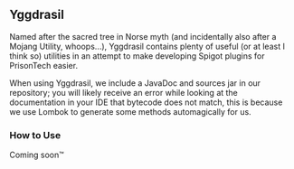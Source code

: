 ## Yggdrasil

Named after the sacred tree in Norse myth (and incidentally also after a Mojang Utility, whoops...), Yggdrasil contains
plenty of useful (or at least I think so) utilities in an attempt to make developing Spigot plugins for PrisonTech
easier.

When using Yggdrasil, we include a JavaDoc and sources jar in our repository; you will likely receive an error while
looking at the documentation in your IDE that bytecode does not match, this is because we use Lombok to generate some
methods automagically for us.

### How to Use

Coming soon:tm:
